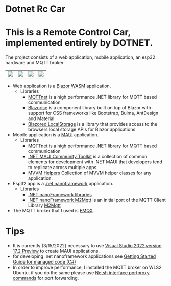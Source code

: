 # Dotnet Rc Car

# This is a Remote Control Car, implemented entirely by DOTNET.
The project consists of a web application, mobile application, an esp32 hardware and MQTT broker.
<table align="center">
   <tbody>
      <tr>
   <td width="25%">
      <img src="https://user-images.githubusercontent.com/1418779/158342063-81faf540-3421-470d-94cd-0a2626988c14.png" >
   </td>
   <td width="25%">
      <img src="https://user-images.githubusercontent.com/1418779/158209597-2e0f12f3-ce57-40e8-9280-aff0aeed20f6.png" >
   </td>
   <td width="25%">
      <img src="https://user-images.githubusercontent.com/1418779/158358346-30a061af-284e-4d9e-ae57-1a10a82c78c2.png">
   </td>
   <td width="25%">
      <img src="https://user-images.githubusercontent.com/1418779/158344238-53fad39f-65f3-47b7-ade2-22d0e1f48765.png">
   </td>
   </tr>
   </tbody>
</table>

*   Web application is a [Blazor WASM](https://dotnet.microsoft.com/en-us/apps/aspnet/web-apps/blazor) application.
    * Libraries
      *   [MQTTnet](https://github.com/dotnet/MQTTnet) is a high performance .NET library for MQTT based communication
      *   [Blazorise](Blazorise) is a component library built on top of Blazor with support for CSS frameworks like Bootstrap, Bulma, AntDesign and Material.
      *   [Blazored LocalStorage](https://github.com/Blazored/LocalStorage) is a library that provides access to the browsers local storage APIs for Blazor applications
*   Mobile application is a [MAUI](https://docs.microsoft.com/en-us/dotnet/maui/what-is-maui) application.
    *   Libraries
        *   [MQTTnet](https://github.com/dotnet/MQTTnet) is a high performance .NET library for MQTT based communication
        *   [.NET MAUI Community Toolkit](https://github.com/CommunityToolkit/Maui) is a collection of common elements for development with .NET MAUI that developers tend to replicate across multiple apps.
        *   [MVVM Helpers](https://github.com/jamesmontemagno/mvvm-helpers) Collection of MVVM helper classes for any application.
*   Esp32 app is a [.net nanoframework](https://www.nanoframework.net/) application.
    *   Libraries
        *   [.NET nanoFramework libraries](https://github.com/nanoframework?type=source)
        *   [.NET nanoFramework M2Mqtt](https://github.com/nanoframework/nanoFramework.m2mqtt) is an initial port of the MQTT Client Library [M2Mqtt](https://github.com/eclipse/paho.mqtt.m2mqtt)
*   The MQTT broker that I used is [EMQX](https://www.emqx.io/).

# Tips
- It is currently (3/15/2022) necessary to use [Visual Studio 2022 version 17.2 Preview](https://docs.microsoft.com/en-us/visualstudio/releases/2022/release-notes-preview) to create MAUI applications.
- for developing .net nanoframework applications see [Getting Started Guide for managed code (C#)](https://docs.nanoframework.net/content/getting-started-guides/getting-started-managed.html)
- In order to improve performance, I installed the MQTT broker on WLS2 Ubuntu. if you do the same please use [Netsh interface portproxy commands](https://docs.microsoft.com/en-us/windows-server/networking/technologies/netsh/netsh-interface-portproxy#delete-v4tov4) for port forwarding.
